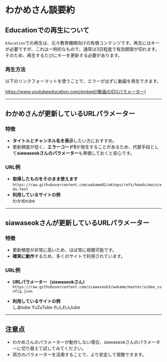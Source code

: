 # わかめさん談要約

## Educationでの再生について

`Education`での再生は、元々教育機関向けの有償コンテンツです。再生にはキーが必要ですが、これは一時的なもので、通常は3日程度で有効期限が切れます。そのため、再生するたびにキーを更新する必要があります。

### 再生方法

以下のリンクフォーマットを使うことで、エラーが出ずに動画を再生できます。

https://www.youtubeeducation.com/embed/(動画のID)(パラメーター)

---

## わかめさんが更新しているURLパラメーター

### 特徴

- **タイトルとチャンネル名を表示**したい方におすすめ。
- 更新頻度が低く、**エラーコード5**が発生することがあるため、代替手段として**siawaseokさんのパラメーター**も準備しておくと安心です。

### URL例

- **取得したものをそのまま使えます**  
  `https://raw.githubusercontent.com/wakame02/wktopu/refs/heads/main/edu.text`  
- **利用しているサイトの例**  
わかめtube

---

## siawaseokさんが更新しているURLパラメーター

### 特徴

- 更新頻度が非常に高いため、ほぼ常に視聴可能です。
- **確実に動作**するため、多くのサイトで利用されています。

### URL例

- **URLパラメーター（siawaseokさん）**  
  `https://raw.githubusercontent.com/siawaseok3/wakame/master/video_config.json`  

- **利用しているサイトの例**  
しあtube
YuZuTube
れんれんtube

---

## 注意点

- わかめさんのパラメーターが動作しない場合、siawaseokさんのパラメーターに切り替えて試してみてください。
- 両方のパラメーターを活用することで、より安定して視聴できます。
